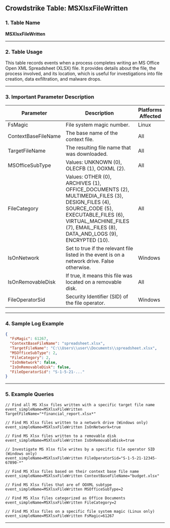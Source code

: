 ## Crowdstrike Table: MSXlsxFileWritten

### 1. Table Name

**MSXlsxFileWritten**

---

### 2. Table Usage

This table records events when a process completes writing an MS Office Open XML Spreadsheet (XLSX) file. It provides details about the file, the process involved, and its location, which is useful for investigations into file creation, data exfiltration, and malware drops.

---

### 3. Important Parameter Description

| Parameter | Description | Platforms Affected |
|---|---|---|
| FsMagic | File system magic number. | Linux |
| ContextBaseFileName | The base name of the context file. | All |
| TargetFileName | The resulting file name that was downloaded. | All |
| MSOfficeSubType | Values: UNKNOWN (0), OLECFB (1), OOXML (2). | All |
| FileCategory | Values: OTHER (0), ARCHIVES (1), OFFICE_DOCUMENTS (2), MULTIMEDIA_FILES (3), DESIGN_FILES (4), SOURCE_CODE (5), EXECUTABLE_FILES (6), VIRTUAL_MACHINE_FILES (7), EMAIL_FILES (8), DATA_AND_LOGS (9), ENCRYPTED (10). | All |
| IsOnNetwork | Set to true if the relevant file listed in the event is on a network drive. False otherwise. | Windows |
| IsOnRemovableDisk | If true, it means this file was located on a removable disk. | All |
| FileOperatorSid | Security Identifier (SID) of the file operator. | Windows |

---

### 4. Sample Log Example

```json
{
  "FsMagic": 61267,
  "ContextBaseFileName": "spreadsheet.xlsx",
  "TargetFileName": "C:\\Users\\user\\Documents\\spreadsheet.xlsx",
  "MSOfficeSubType": 2,
  "FileCategory": 2,
  "IsOnNetwork": false,
  "IsOnRemovableDisk": false,
  "FileOperatorSid": "S-1-5-21-..."
}
```

---

### 5. Example Queries

```xql
// Find all MS Xlsx files written with a specific target file name
event_simpleName=MSXlsxFileWritten TargetFileName="*financial_report.xlsx*"

// Find MS Xlsx files written to a network drive (Windows only)
event_simpleName=MSXlsxFileWritten IsOnNetwork=true

// Find MS Xlsx files written to a removable disk
event_simpleName=MSXlsxFileWritten IsOnRemovableDisk=true

// Investigate MS Xlsx file writes by a specific file operator SID (Windows only)
event_simpleName=MSXlsxFileWritten FileOperatorSid="S-1-5-21-12345-67890-*"

// Find MS Xlsx files based on their context base file name
event_simpleName=MSXlsxFileWritten ContextBaseFileName="budget.xlsx"

// Find MS Xlsx files that are of OOXML subtype
event_simpleName=MSXlsxFileWritten MSOfficeSubType=2

// Find MS Xlsx files categorized as Office Documents
event_simpleName=MSXlsxFileWritten FileCategory=2

// Find MS Xlsx files on a specific file system magic (Linux only)
event_simpleName=MSXlsxFileWritten FsMagic=61267
```

---